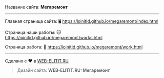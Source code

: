 Название сайта: **Мегаремонт**

------------

Главная страница сайта: 🖥️ https://ioinitid.github.io/megaremont/index.html

Страница наши работы: 🐱 https://ioinitid.github.io/megaremont/works.html

Страница работа: 🌳 https://ioinitid.github.io/megaremont/work.html

------------

Сделано с ❤️ в [WEB-ELITIT.RU](https://www.web-elitit.ru "Web-elitit.ru")
> Дизайн сайта: **WEB-ELITIT.RU: Мегаремонт**

